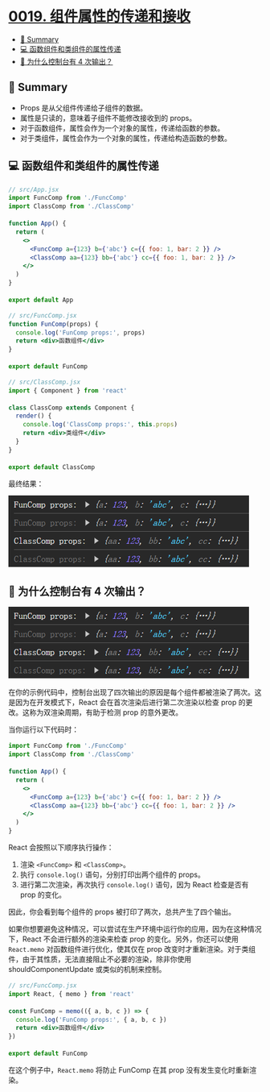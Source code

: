 # [0019. 组件属性的传递和接收](https://github.com/Tdahuyou/react/tree/main/0019.%20%E7%BB%84%E4%BB%B6%E5%B1%9E%E6%80%A7%E7%9A%84%E4%BC%A0%E9%80%92%E5%92%8C%E6%8E%A5%E6%94%B6/README.md)

<!-- region:toc -->
- [📝 Summary](#-summary)
- [💻 函数组件和类组件的属性传递](#-函数组件和类组件的属性传递)
- [🤖 为什么控制台有 4 次输出？](#🤖-为什么控制台有-4-次输出)
<!-- endregion:toc -->

## 📝 Summary

- Props 是从父组件传递给子组件的数据。
- 属性是只读的，意味着子组件不能修改接收到的 props。
- 对于函数组件，属性会作为一个对象的属性，传递给函数的参数。
- 对于类组件，属性会作为一个对象的属性，传递给构造函数的参数。

## 💻 函数组件和类组件的属性传递

```jsx
// src/App.jsx
import FuncComp from './FuncComp'
import ClassComp from './ClassComp'

function App() {
  return (
    <>
      <FuncComp a={123} b={'abc'} c={{ foo: 1, bar: 2 }} />
      <ClassComp aa={123} bb={'abc'} cc={{ foo: 1, bar: 2 }} />
    </>
  )
}

export default App
```

```jsx
// src/FuncComp.jsx
function FunComp(props) {
  console.log('FunComp props:', props)
  return <div>函数组件</div>
}

export default FunComp
```

```jsx
// src/ClassComp.jsx
import { Component } from 'react'

class ClassComp extends Component {
  render() {
    console.log('ClassComp props:', this.props)
    return <div>类组件</div>
  }
}

export default ClassComp
```

最终结果：

![](md-imgs/2024-09-30-17-19-37.png)

## 🤖 为什么控制台有 4 次输出？

![](md-imgs/2024-09-30-17-19-37.png)

在你的示例代码中，控制台出现了四次输出的原因是每个组件都被渲染了两次。这是因为在开发模式下，React 会在首次渲染后进行第二次渲染以检查 prop 的更改。这称为双渲染周期，有助于检测 prop 的意外更改。

当你运行以下代码时：

```jsx
import FuncComp from './FuncComp'
import ClassComp from './ClassComp'

function App() {
  return (
    <>
      <FuncComp a={123} b={'abc'} c={{ foo: 1, bar: 2 }} />
      <ClassComp aa={123} bb={'abc'} cc={{ foo: 1, bar: 2 }} />
    </>
  )
}
```

React 会按照以下顺序执行操作：

1. 渲染 `<FuncComp>` 和 `<ClassComp>`。
2. 执行 `console.log()` 语句，分别打印出两个组件的 props。
3. 进行第二次渲染，再次执行 `console.log()` 语句，因为 React 检查是否有 prop 的变化。

因此，你会看到每个组件的 props 被打印了两次，总共产生了四个输出。

如果你想要避免这种情况，可以尝试在生产环境中运行你的应用，因为在这种情况下，React 不会进行额外的渲染来检查 prop 的变化。另外，你还可以使用 `React.memo` 对函数组件进行优化，使其仅在 prop 改变时才重新渲染。对于类组件，由于其性质，无法直接阻止不必要的渲染，除非你使用 shouldComponentUpdate 或类似的机制来控制。

```jsx
// src/FuncComp.jsx
import React, { memo } from 'react'

const FunComp = memo(({ a, b, c }) => {
  console.log('FunComp props:', { a, b, c })
  return <div>函数组件</div>
})

export default FunComp
```

在这个例子中，`React.memo` 将防止 FunComp 在其 prop 没有发生变化时重新渲染。